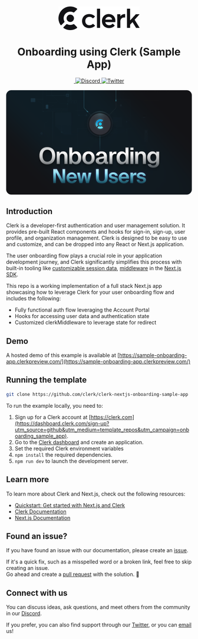 <p align="center">
  <a href="https://clerk.com?utm_source=github&utm_medium=clerk_docs" target="_blank" rel="noopener noreferrer">
   <picture>
      <source media="(prefers-color-scheme: dark)" srcset="./public/clerk-logo-white.png">
      <img src="./public/clerk-logo-black.png" height="64">
    </picture>
  </a>
  <br />
</p>
<div align="center">
  <h1>
   Onboarding using Clerk (Sample App)
  </h1>
  <a href="https://www.npmjs.com/package/@clerk/clerk-js">
    <img alt="" src="https://img.shields.io/npm/dm/@clerk/clerk-js" />
  </a>
  <a href="https://discord.com/invite/b5rXHjAg7A">
    <img alt="Discord" src="https://img.shields.io/discord/856971667393609759?color=7389D8&label&logo=discord&logoColor=ffffff" />
  </a>
  <a href="https://twitter.com/clerkdev">
    <img alt="Twitter" src="https://img.shields.io/twitter/url.svg?label=%40clerkdev&style=social&url=https%3A%2F%2Ftwitter.com%2Fclerkdev" />
  </a> 
  <br />
  <br />
  <img alt="Clerk Hero Image" src="./public/og.png">
</div>

## Introduction

Clerk is a developer-first authentication and user management solution. It provides pre-built React components and hooks for sign-in, sign-up, user profile, and organization management. Clerk is designed to be easy to use and customize, and can be dropped into any React or Next.js application.

The user onboarding flow plays a crucial role in your application development journey, and Clerk significantly simplifies this process with built-in tooling like [customizable session data](https://clerk.com/docs/users/metadata#public-metadata), [middleware](https://clerk.com/docs/references/nextjs/auth-middleware#auth-middleware) in the [Next.js SDK](https://clerk.com/docs/references/nextjs/overview).

This repo is a working implementation of a full stack Next.js app showcasing how to leverage Clerk for your user onboarding flow and includes the following:

- Fully functional auth flow leveraging the Account Portal 
- Hooks for accessing user data and authentication state
- Customized clerkMiddleware to leverage state for redirect


## Demo

A hosted demo of this example is available at [https://sample-onboarding-app.clerkpreview.com/](https://sample-onboarding-app.clerkpreview.com/) 

## Running the template

```bash
git clone https://github.com/clerk/clerk-nextjs-onboarding-sample-app 
```

To run the example locally, you need to:

1. Sign up for a Clerk account at [https://clerk.com](https://dashboard.clerk.com/sign-up?utm_source=github&utm_medium=template_repos&utm_campaign=onboarding_sample_app).
2. Go to the [Clerk dashboard](https://dashboard.clerk.com?utm_source=github&utm_medium=template_repos&utm_campaign=onboarding_sample_app) and create an application.
3. Set the required Clerk environment variables
4. `npm install` the required dependencies.
5. `npm run dev` to launch the development server.

## Learn more

To learn more about Clerk and Next.js, check out the following resources:
 
- [Quickstart: Get started with Next.js and Clerk](https://clerk.com/docs/quickstarts/nextjs?utm_source=github&utm_medium=template_repos&utm_campaign=onboarding_sample_app)
- [Clerk Documentation](https://clerk.com/docs?utm_source=github&utm_medium=template_repos&utm_campaign=onboarding_sample_app)
- [Next.js Documentation](https://nextjs.org/docs)

## Found an issue?

If you have found an issue with our documentation, please create an [issue](https://github.com/clerk/clerk-nextjs-onboarding-sample-app/issues).

If it's a quick fix, such as a misspelled word or a broken link, feel free to skip creating an issue.  
Go ahead and create a [pull request](https://github.com/clerk/clerk-nextjs-onboarding-sample-app/pulls) with the solution. :rocket:


## Connect with us

You can discuss ideas, ask questions, and meet others from the community in our [Discord](https://discord.com/invite/b5rXHjAg7A).

If you prefer, you can also find support through our [Twitter](https://twitter.com/ClerkDev), or you can [email](mailto:support@clerk.com) us!
